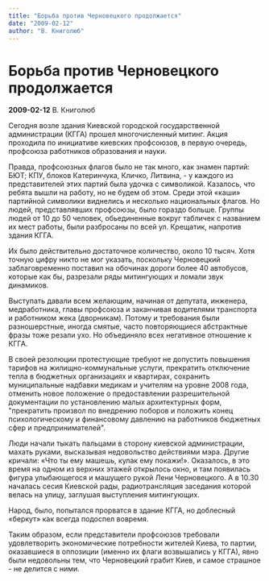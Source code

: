 ```yaml
---
title: "Борьба против Черновецкого продолжается"
date: "2009-02-12"
author: "В. Книголюб"
---
```


# Борьба против Черновецкого продолжается

**2009-02-12** В. Книголюб

Сегодня возле здания Киевской городской государственной администрации (КГГА) прошел многочисленный митинг. Акция проходила по инициативе киевских профсоюзов, в первую очередь, профсоюза работников образования и науки.

Правда, профсоюзных флагов было не так много, как знамен партий: БЮТ; КПУ, блоков Катеринчука, Кличко, Литвина, - у каждого из представителей этих партий была удочка с символикой. Казалось, что ребята вышли на работу, но не будем об этом. Среди этой «каши» партийной символики виднелись и несколько национальных флагов. Но людей, представлявших профсоюзы, было гораздо больше. Группы людей от 10 до 50 человек, обьединенные вокруг табличек с названием их мест работы, были разбросаны по всей ул. Крещатик, напротив здания КГГА.

Их было действительно достаточное количество, около 10 тысяч. Хотя точную цифру никто не мог указать, поскольку Черновецкий заблаговременно поставил на обочинах дороги более 40 автобусов, которые как бы, разрезали ряды митингующих и ломали звук динамиков.

Выступать давали всем желающим, начиная от депутата, инженера, медработника, главы профсоюза и заканчивая водителями транспорта и работником жека (дворникам). Потому и требования были разношерстные, иногда смятые, часто повторяющиеся абстрактные фразы тоже резали ухо. Но объединяло всех негативное отношение к КГГА.

В своей резолюции протестующие требуют не допустить повышения тарифов на жилищно-коммунальные услуги, прекратить отключение тепла в бюджетных организациях и квартирах, сохранить муниципальные надбавки медикам и учителям на уровне 2008 года, отменить новое положение о предоставлении разрешительной документации по установлению малых архитектурных форм, "прекратить произвол по внедрению поборов и положить конец психологическому и финансовому давлению на работников бюджетных сфер и предпринимателей".

Люди начали тыкать пальцами в сторону киевской администрации, махать руками, высказывая недовольство действиями мэра. Другие кричали: «Что ты ему машешь, кулак ему покажи!». Оказалось, в это время на одном из верхних этажей открылось окно, и там появилась фигура улыбающегося и машущего рукой Лени Черновецкого. А в 10.30 началась сесия Киевской рады, радиотрансляция заседания которой велась на улицу, заглушая выступления митингующих.

Народ, было, попытался прорватся в здание КГГА, но доблесный «беркут» как всегда подоспел вовремя.

Таким образом, если представители профсоюзов требовали удовлетворить экономические потребности жителей Киева, то партии, оказавшиеся в оппозиции (именно их флаги возвышались у КГГА), явно были недовольны тем, что Черновецкий грабит Киев, и самое страшное - не делится с ними.